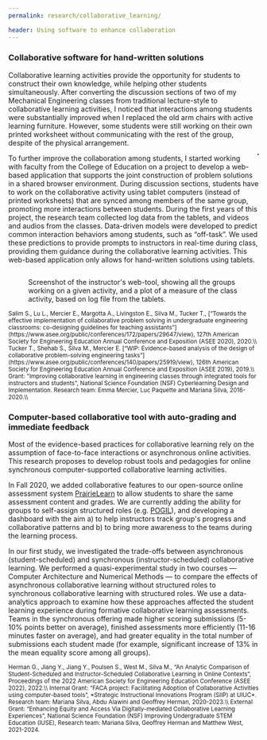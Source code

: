 ```yaml
---
permalink: research/collaborative_learning/

header: Using software to enhance collaboration
---
```



### Collaborative software for hand-written solutions

 Collaborative learning activities provide the opportunity for students to construct their own knowledge, while helping other students simultaneously. After converting the discussion sections of two of my Mechanical Engineering classes from traditional lecture-style to collaborative learning activities, I noticed that interactions among students were substantially improved when I replaced the old arm chairs with active learning furniture. However, some students were still working on their own printed worksheet without communicating with the rest of the group, despite of the physical arrangement.

 <img src="{{ site.baseurl }}/pages/images/collab.png" alt="" style="float: right; margin-left: 25px; max-height: 250px; max-width: 50%; border: solid 1px black; clear:">

 To further improve the collaboration among students, I started working with faculty from the College of Education on a project to develop a web-based application that supports the joint construction of problem solutions in a shared browser environment. During discussion sections, students have to work on the collaborative activity using tablet computers (instead of printed worksheets) that are synced among members of the same group, promoting more interactions between students.
 During the first years of this project, the research team collected log data from the tablets, and videos and audios from the classes. Data-driven models were developed to predict common interaction behaviors among students, such as “off-task”. We used these predictions to provide prompts to instructors in real-time during class, providing them guidance during the collaborative learning activities. This web-based application only allows for hand-written solutions using tablets.

<div style="clear: both"></div>

<figure class="figure">
   <img src="{{ site.baseurl }}/pages/images/teacher-tool.png" alt="" style="display: block; margin-left: auto; margin-right: auto; margin-top:10px; max-height: 300px; max-width: 90%;  clear:">
<figcaption class="figure-caption text-center"> Screenshot of the instructor's web-tool, showing all the groups working on a given activity, and a plot of a measure of the class activity, based on log file from the tablets.  </figcaption>
 </figure>

 <!-- Thus, as an extension of this project, we are in the initial stages of developing an open-source web-based solution similar to [CoCalc](https://cocalc.com/help?session=default) (a paid collaborative tool) where a group of students complete programming assignments on a shared project. -->

<small>
Salim S., Lu L., Mercier E., Margotta A., Livingston E., Silva M., Tucker T., [“Towards the effective implementation of collaborative problem solving in undergraduate engineering classrooms: co-designing guidelines for teaching assistants”](https://www.asee.org/public/conferences/172/papers/29647/view), 127th American Society for Engineering Education Annual Conference and Exposition (ASEE 2020), 2020.\\
Tucker T., Shehab S., Silva M., Mercier E. [“WIP: Evidence-based analysis of the design of collaborative problem-solving engineering tasks”](https://www.asee.org/public/conferences/140/papers/25919/view), 126th American Society for Engineering Education Annual Conference and Exposition (ASEE 2019), 2019.\\
Grant: "Improving collaborative learning in engineering classes through integrated tools for instructors and students", National Science Foundation (NSF) Cyberlearning Design and Implementation. Research team: Emma Mercier, Luc Paquette and Mariana Silva, 2016-2020.\\
</small>


### Computer-based collaborative tool with auto-grading and immediate feedback

Most of the evidence-based practices for collaborative
learning rely on the assumption of face-to-face interactions or asynchronous online activities. This research proposes to develop robust tools and pedagogies for online synchronous computer-supported collaborative
learning activities.

In Fall 2020, we added collaborative features to our open-source online assessment system [PrairieLearn](https://www.prairielearn.com) to allow students to share the same assessment content and grades. We are currently adding the ability for groups to self-assign structured roles (e.g. [POGIL](https://pogil.org)), and developing a dashboard with the aim a) to help instructors track group's progress and collaborative patterns and b) to bring more awareness to the teams during the learning process.

In our first study, we investigated the trade-offs between asynchronous (student-scheduled) and
synchronous (instructor-scheduled) collaborative learning. We performed a
quasi-experimental study in two courses — Computer Architecture and Numerical Methods — to
compare the effects of asynchronous collaborative learning without structured roles to
synchronous collaborative learning with structured roles. We use a data-analytics approach to
examine how these approaches affected the student learning experience during formative
collaborative learning assessments. Teams in the synchronous offering made higher scoring
submissions (5-10% points better on average), finished assessments more efficiently (11-16
minutes faster on average), and had greater equality in the total number of submissions each
student made (for example, significant increase of 13% in the mean equality score among all
groups).


<small>
Herman G., Jiang Y., Jiang Y., Poulsen S., West M., Silva M., “An Analytic Comparison of Student-Scheduled and Instructor-Scheduled Collaborative Learning in Online Contexts”,  Proceedings of the 2022 American Society for Engineering Education Conference (ASEE 2022), 2022.\\
Internal Grant: “FACA project: Facilitating Adoption of Collaborative Activities using computer-based tools”,  *Strategic Instructional Innovations Program (SIIP) at UIUC*. Research team:  Mariana Silva, Abdu Alawini and Geoffrey Herman, 2020-2023.\\
External Grant: “Enhancing Equity and Access Via Digitally-mediated Collaborative Learning Experiences”, National Science Foundation (NSF) Improving Undergraduate STEM Education (IUSE), Research team: Mariana Silva, Geoffrey Herman and Matthew West, 2021-2024.
</small>

